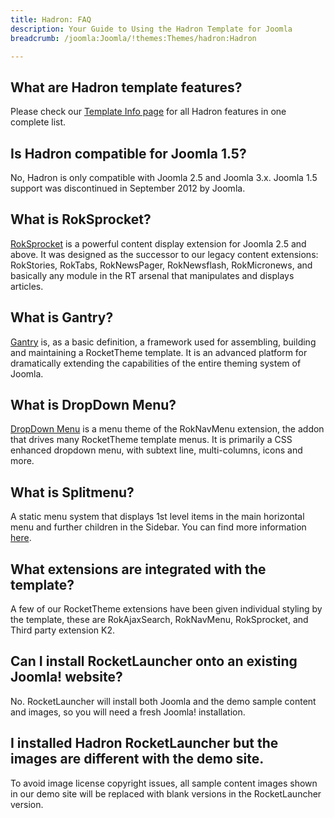 ```yaml
---
title: Hadron: FAQ
description: Your Guide to Using the Hadron Template for Joomla
breadcrumb: /joomla:Joomla/!themes:Themes/hadron:Hadron

---
```


What are Hadron template features?
-----

Please check our [Template Info page][features] for all Hadron features in one complete list.

Is Hadron compatible for Joomla 1.5?
-----

No, Hadron is only compatible with Joomla 2.5 and Joomla 3.x. Joomla 1.5 support was discontinued in September 2012 by Joomla.

What is RokSprocket?
-----

[RokSprocket][roksprocket] is a powerful content display extension for Joomla 2.5 and above. It was designed as the successor to our legacy content extensions: RokStories, RokTabs, RokNewsPager, RokNewsflash, RokMicronews, and basically any module in the RT arsenal that manipulates and displays articles.

What is Gantry?
-----

[Gantry][gantry] is, as a basic definition, a framework used for assembling, building and maintaining a RocketTheme template. It is an advanced platform for dramatically extending the capabilities of the entire theming system of Joomla.

What is DropDown Menu?
-----

[DropDown Menu][dropdown] is a menu theme of the RokNavMenu extension, the addon that drives many RocketTheme template menus. It is primarily a CSS enhanced dropdown menu, with subtext line, multi-columns, icons and more.

What is Splitmenu?
-----

A static menu system that displays 1st level items in the main horizontal menu and further children in the Sidebar. You can find more information [here][splitmenu].

What extensions are integrated with the template?
-----

A few of our RocketTheme extensions have been given individual styling by the template, these are RokAjaxSearch, RokNavMenu, RokSprocket, and Third party extension K2.

Can I install RocketLauncher onto an existing Joomla! website?
-----

No. RocketLauncher will install both Joomla and the demo sample content and images, so you will need a fresh Joomla! installation.

I installed Hadron RocketLauncher but the images are different with the demo site.
-----

To avoid image license copyright issues, all sample content images shown in our demo site will be replaced with blank versions in the RocketLauncher version.

[gantry]: http://gantry-framework.org/
[features]: http://demo.rockettheme.com/joomla-templates/hadron/features
[font]: http://www.fontsquirrel.com/fonts/Raleway
[forum]: http://www.rockettheme.com/forum/joomla-template-hadron
[roksprocket]: http://www.rockettheme.com/joomla/extensions/roksprocket
[dropdown]: http://demo.rockettheme.com/joomla-templates/hadron/features/menu-options
[splitmenu]: http://demo.rockettheme.com/joomla-templates/hadron/features/menu-options

